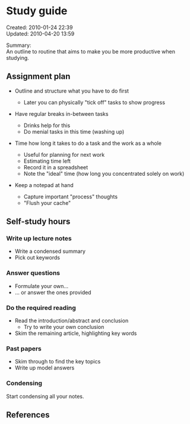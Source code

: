 Study guide
===========

Created: 2010-01-24 22:39  
Updated: 2010-04-20 13:59

Summary:  
An outline to routine that aims to make you be more productive when studying.

Assignment plan
---------------

* Outline and structure what you have to do first
    * Later you can physically "tick off" tasks to show progress

* Have regular breaks in-between tasks
    * Drinks help for this
    * Do menial tasks in this time (washing up)

* Time how long it takes to do a task and the work as a whole
    * Useful for planning for next work
    * Estimating time left
    * Record it in a spreadsheet
    * Note the "ideal" time (how long you concentrated solely on work)

* Keep a notepad at hand
    * Capture important "process" thoughts
    * "Flush your cache"

Self-study hours
----------------

### Write up lecture notes

* Write a condensed summary
* Pick out keywords

### Answer questions

* Formulate your own...
* ... or answer the ones provided

### Do the required reading
* Read the introduction/abstract and conclusion
    * Try to write your own conclusion
* Skim the remaining article, highlighting key words

### Past papers

* Skim through to find the key topics
* Write up model answers

### Condensing

Start condensing all your notes.

References
----------

[cornell]: http://en.wikipedia.org/wiki/Cornell_Notes
[seinfeld]: http://lifehacker.com/software/motivation/jerry-seinfelds-productivity-secret-281626.php

